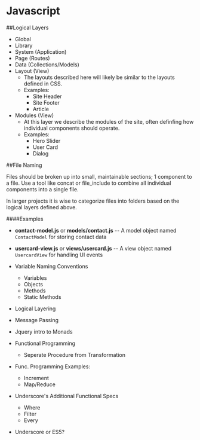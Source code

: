 Javascript
===

##Logical Layers

- Global
- Library
- System (Application)
- Page (Routes)
- Data (Collections/Models)
- Layout (View)
    + The layouts described here will likely be similar to the layouts defined in CSS.  
    + Examples: 
        *  Site Header
        *  Site Footer
        *  Article
- Modules (View)
    + At this layer we describe the modules of the site, often definfing how individual components should operate.  
    + Examples: 
        * Hero Slider 
        * User Card
        * Dialog

##File Naming

Files should be broken up into small, maintainable sections; 1 component to a file.  Use a tool like concat or file_include to combine all individual components into a single file.

In larger projects it is wise to categorize files into folders based on the logical layers defined above.

####Examples

- __contact-model.js__ or __models/contact.js__ -- A model object named `ContactModel` for storing contact data
- __usercard-view.js__ or __views/usercard.js__ -- A view object named `UsercardView` for handling UI events



- Variable Naming Conventions
    - Variables
    - Objects
    - Methods
    - Static Methods
- Logical Layering
- Message Passing
- Jquery intro to Monads
- Functional Programming
    - Seperate Procedure from Transformation
- Func. Programming Examples: 
    - Increment
    - Map/Reduce 
- Underscore's Additional Functional Specs
    - Where
    - Filter
    - Every
- Underscore or ES5?